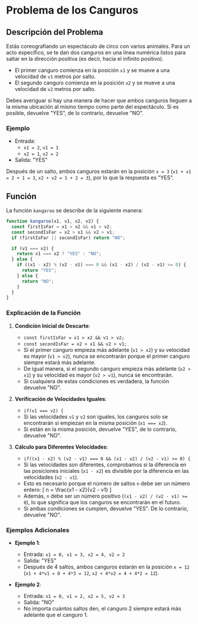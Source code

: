 # Problema de los Canguros

## Descripción del Problema

Estás coreografiando un espectáculo de circo con varios animales. Para un acto específico, se te dan dos canguros en una línea numérica listos para saltar en la dirección positiva (es decir, hacia el infinito positivo).

- El primer canguro comienza en la posición `x1` y se mueve a una velocidad de `v1` metros por salto.
- El segundo canguro comienza en la posición `x2` y se mueve a una velocidad de `v2` metros por salto.

Debes averiguar si hay una manera de hacer que ambos canguros lleguen a la misma ubicación al mismo tiempo como parte del espectáculo. Si es posible, devuelve "YES", de lo contrario, devuelve "NO".

### Ejemplo

- Entrada:
  - `x1 = 2`, `v1 = 1`
  - `x2 = 1`, `v2 = 2`
- Salida: "YES"

Después de un salto, ambos canguros estarán en la posición `x = 3` (`x1 + v1 = 2 + 1 = 3`, `x2 + v2 = 1 + 2 = 3`), por lo que la respuesta es "YES".

## Función

La función `kangaroo` se describe de la siguiente manera:

```javascript
function kangaroo(x1, v1, x2, v2) {
  const firstIsFar = x1 > x2 && v1 > v2;
  const secondIsFar = x2 > x1 && v2 > v1;
  if (firstIsFar || secondIsFar) return "NO";

  if (v1 === v2) {
    return x1 === x2 ? "YES" : "NO";
  } else {
    if ((x1 - x2) % (v2 - v1) === 0 && (x1 - x2) / (v2 - v1) >= 0) {
      return "YES";
    } else {
      return "NO";
    }
  }
}
```

### Explicación de la Función

1. **Condición Inicial de Descarte**:

   - `const firstIsFar = x1 > x2 && v1 > v2;`
   - `const secondIsFar = x2 > x1 && v2 > v1;`
   - Si el primer canguro empieza más adelante (`x1 > x2`) y su velocidad es mayor (`v1 > v2`), nunca se encontrarán porque el primer canguro siempre estará más adelante.
   - De igual manera, si el segundo canguro empieza más adelante (`x2 > x1`) y su velocidad es mayor (`v2 > v1`), nunca se encontrarán.
   - Si cualquiera de estas condiciones es verdadera, la función devuelve "NO".

2. **Verificación de Velocidades Iguales**:

   - `if(v1 === v2) {`
   - Si las velocidades `v1` y `v2` son iguales, los canguros solo se encontrarán si empiezan en la misma posición (`x1 === x2`).
   - Si están en la misma posición, devuelve "YES", de lo contrario, devuelve "NO".

3. **Cálculo para Diferentes Velocidades**:
   - `if((x1 - x2) % (v2 - v1) === 0 && (x1 - x2) / (v2 - v1) >= 0) {`
   - Si las velocidades son diferentes, comprobamos si la diferencia en las posiciones iniciales (`x1 - x2`) es divisible por la diferencia en las velocidades (`v2 - v1`).
   - Esto es necesario porque el número de saltos `n` debe ser un número entero:
     \[ n = \frac{x1 - x2}{v2 - v1} \]
   - Además, `n` debe ser un número positivo (`(x1 - x2) / (v2 - v1) >= 0`), lo que significa que los canguros se encontrarán en el futuro.
   - Si ambas condiciones se cumplen, devuelve "YES". De lo contrario, devuelve "NO".

### Ejemplos Adicionales

- **Ejemplo 1**:

  - Entrada: `x1 = 0, v1 = 3, x2 = 4, v2 = 2`
  - Salida: "YES"
  - Después de 4 saltos, ambos canguros estarán en la posición `x = 12` (`x1 + 4*v1 = 0 + 4*3 = 12`, `x2 + 4*v2 = 4 + 4*2 = 12`).

- **Ejemplo 2**:
  - Entrada: `x1 = 0, v1 = 2, x2 = 5, v2 = 3`
  - Salida: "NO"
  - No importa cuántos saltos den, el canguro 2 siempre estará más adelante que el canguro 1.
